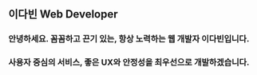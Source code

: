 ## 이다빈 Web Developer

### 안녕하세요. 꼼꼼하고 끈기 있는, 항상 노력하는 웹 개발자 이다빈입니다.

### 사용자 중심의 서비스, 좋은 UX와 안정성을 최우선으로 개발하겠습니다.
